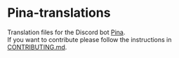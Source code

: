 # Pina-translations
Translation files for the Discord bot [Pina](https://github.com/Xwilarg/Pina).<br/>
If you want to contribute please follow the instructions in [CONTRIBUTING.md](CONTRIBUTING.md).
